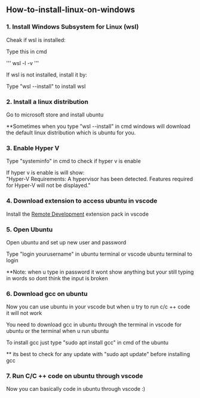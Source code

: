 ## How-to-install-linux-on-windows

### 1. Install Windows Subsystem for Linux (wsl)
<p>Cheak if wsl is installed:</p>
<p>Type this in cmd</p>
'''
wsl -l -v
'''
<p>If wsl is not installed, install it by:</p>
<p>Type "wsl --install" to install wsl</p>

### 2. Install a linux distribution
<p>Go to microsoft store and install ubuntu</p>
<p>**Sometimes when you type "wsl --install" in cmd windows will download the default
linux distribution which is ubuntu for you.</p>

### 3. Enable Hyper V
<p>Type "systeminfo" in cmd to check if hyper v is enable</p>
<p>If hyper v is enable is will show: <br>
"Hyper-V Requirements:      A hypervisor has been detected. Features required for Hyper-V will not be displayed."</p>

### 4. Download extension to access ubuntu in vscode
<p>Install the <a href="https://marketplace.visualstudio.com/items?itemName=ms-vscode-remote.vscode-remote-extensionpack" target="_blank" rel="noopener noreferrer">Remote Development</a> extension pack in vscode</p>

### 5. Open Ubuntu
<p>Open ubuntu and set up new user and password</p>
<p>Type "login yourusername" in ubuntu terminal or vscode ubuntu terminal to login</p>
<p>**Note: when u type in password it wont show anything but your still typing in words so dont think the input is broken</p>

### 6. Download gcc on ubuntu
<p>Now you can use ubuntu in your vscode but when u try to run c/c ++ code it will not work</p>
<p>You need to download gcc in ubuntu through the terminal in vscode for ubuntu or the terminal when u run ubuntu</p>
<p>To install gcc just type "sudo apt install gcc" in cmd of the ubuntu</p>
<p>** its best to check for any update with "sudo apt update" before installing gcc</p>

### 7. Run C/C ++ code on ubuntu through vscode
<p>Now you can basically code in ubuntu through vscode :)</p>

